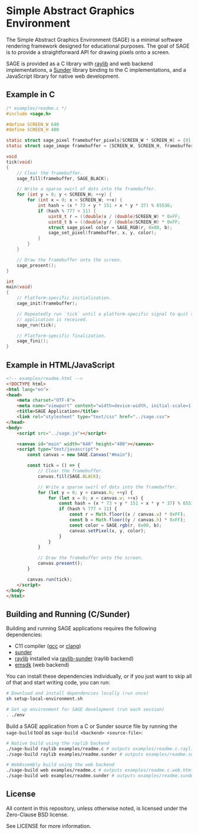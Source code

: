 Simple Abstract Graphics Environment
====================================

The Simple Abstract Graphics Environment (SAGE) is a minimal software rendering
framework designed for educational purposes. The goal of SAGE is to provide a
straightforward API for drawing pixels onto a screen.

SAGE is provided as a C library with [raylib](https://www.raylib.com/) and web
backend implementations, a [Sunder](https://github.com/ashn-dot-dev/sunder)
library binding to the C implementations, and a JavaScript library for native
web development.

## Example in C

```c
/* examples/readme.c */
#include <sage.h>

#define SCREEN_W 640
#define SCREEN_H 480

static struct sage_pixel framebuffer_pixels[SCREEN_W * SCREEN_H] = {0};
static struct sage_image framebuffer = {SCREEN_W, SCREEN_H, framebuffer_pixels};

void
tick(void)
{
    // Clear the framebuffer.
    sage_fill(framebuffer, SAGE_BLACK);

    // Write a sparse swirl of dots into the framebuffer.
    for (int y = 0; y < SCREEN_H; ++y) {
        for (int x = 0; x < SCREEN_W; ++x) {
            int hash = (x * 73 + y * 151 + x * y * 37) % 65536;
            if (hash % 777 < 11) {
                uint8_t r = ((double)x / (double)SCREEN_W) * 0xFF;
                uint8_t b = ((double)y / (double)SCREEN_H) * 0xFF;
                struct sage_pixel color = SAGE_RGB(r, 0x00, b);
                sage_set_pixel(framebuffer, x, y, color);
            }
        }
    }

    // Draw the framebuffer onto the screen.
    sage_present();
}

int
main(void)
{
    // Platform-specific initialization.
    sage_init(framebuffer);

    // Repeatedly run `tick` until a platform-specific signal to quit the
    // application is received.
    sage_run(tick);

    // Platform-specific finalization.
    sage_fini();
}
```

## Example in HTML/JavaScript

```html
<!-- examples/readme.html -->
<!DOCTYPE html>
<html lang="en">
<head>
    <meta charset="UTF-8">
    <meta name="viewport" content="width=device-width, initial-scale=1.0">
    <title>SAGE Application</title>
    <link rel="stylesheet" type="text/css" href="../sage.css">
</head>
<body>
    <script src="../sage.js"></script>

    <canvas id="main" width="640" height="480"></canvas>
    <script type="text/javascript">
        const canvas = new SAGE.Canvas("#main");

        const tick = () => {
            // Clear the framebuffer.
            canvas.fill(SAGE.BLACK);

            // Write a sparse swirl of dots into the framebuffer.
            for (let y = 0; y < canvas.h; ++y) {
                for (let x = 0; x < canvas.w; ++x) {
                    const hash = (x * 73 + y * 151 + x * y * 37) % 65536;
                    if (hash % 777 < 11) {
                        const r = Math.floor((x / canvas.w) * 0xFF);
                        const b = Math.floor((y / canvas.h) * 0xFF);
                        const color = SAGE.rgb(r, 0x00, b);
                        canvas.setPixel(x, y, color);
                    }
                }
            }

            // Draw the framebuffer onto the screen.
            canvas.present();
        }

        canvas.run(tick);
    </script>
</body>
</html>
```

## Building and Running (C/Sunder)
Building and running SAGE applications requires the following dependencies:

+ C11 compiler ([gcc](https://gcc.gnu.org/) or [clang](https://clang.llvm.org/))
+ [sunder](https://github.com/ashn-dot-dev/sunder)
+ [raylib](https://github.com/raysan5/raylib) installed via [raylib-sunder](https://github.com/ashn-dot-dev/raylib-sunder) (raylib backend)
+ [emsdk](https://github.com/emscripten-core/emsdk) (web backend)

You can install these dependencies individually, or if you just want to skip
all of that and start writing code, you can run:

```sh
# Download and install dependencies locally (run once)
sh setup-local-environment.sh

# Set up environment for SAGE development (run each session)
. ./env
```

Build a SAGE application from a C or Sunder source file by running the
`sage-build` tool as `sage-build <backend> <source-file>`:

```sh
# Native build using the raylib backend
./sage-build raylib examples/readme.c # outputs examples/readme.c.raylib.out
./sage-build raylib examples/readme.sunder # outputs examples/readme.sunder.raylib.out

# WebAssembly build using the web backend
./sage-build web examples/readme.c # outputs examples/readme.c.web.html
./sage-build web examples/readme.sunder # outputs examples/readme.sunder.web.html
```

## License
All content in this repository, unless otherwise noted, is licensed under the
Zero-Clause BSD license.

See LICENSE for more information.
